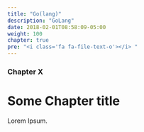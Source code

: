 ```yaml
---
title: "Go(lang)"
description: "GoLang"
date: 2018-02-01T08:58:09-05:00
weight: 100
chapter: true
pre: "<i class='fa fa-file-text-o'></i> "
---
```


### Chapter X

# Some Chapter title

Lorem Ipsum.